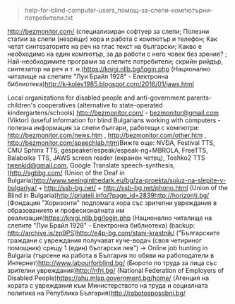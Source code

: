 > help-for-blind-computer-users_помощ-за-слепи-компютърни-потребители.txt

http://bezmonitor.com/ (специализиран софтуер за слепи; Полезни статии за слепи (незрящи) хора и работа с компютър и телефон; Как четат синтезаторите на реч на глас текст на български; Какво е необходимо на един компютър, за да работи с него човек без зрение? ; Най-необходимите програми за слепите потребители; скрийн рийдър, синтезатор на реч и т. н.)https://knigi.nllb.bg/login.php (Национално читалище на слепите "Луи Брайл 1928" - Електронна библиотека)http://k-kolev1985.blogspot.com/2016/01/jaws.html 

Local organizations for disabled people and anti-government parents-children's cooperatives (alternative to state-operated kindergartens/schools)
http://bezmonitor.com/ - <bezmonitor@gmail.com> (Viktor) (useful information for blind Bulgarians working with computers - полезна информация за слепи българи, работещи с компютри: http://bezmonitor.com/news.htm , http://bezmonitor.com/other.htm , http://bezmonitor.com/speechlab.htm)Вижте още: NVDA, Festival TTS, CMU Sphinx TTS, gespeaker/espeak/espeak-ng+MBROLA, FreeTTS, Balabolka TTS, JAWS screen reader (екранен четец), Toshko2 TTS <twenkid@gmail.com>, Google Translate speech-synthesis, )http://sgbbg.com/ (Union of the Deaf in Bulgaria)http://www.seeinginthedark.eu/bg/za-proekta/suiuz-na-slepite-v-bulgariya/ + http://ssb-bg.net/ + http://ssb-bg.net/phono.html (Union of the Blind in Bulgaria)http://priateli.info/?page_id=2839http://horizonti.bg/ (Фондация "Хоризонти" подпомага хора със зрителни увреждания в образованието и професионалната им реализация)https://knigi.nllb.bg/login.php (Национално читалище на слепите "Луи Брайл 1928" - Електронна библиотека) (backup: http://archive.is/zp9PS)http://e4p-bg.com/stani-krastnik/ ("Българските граждани с увреждания получават куче-водач (своя четириног помощник) срещу 1 (един) български лев")
-> Online job hunting in Bulgaria (търсене на работа в България по обяви на работодатели в Интернет)http://www.labourforblind.bg/ (Бюрото по труда за лица със зрителни увреждания)http://nfri.bg/ (National Federation of Employers of Disabled People)https://ahu.mlsp.government.bg/home/ (Агенция на хората с увреждания към Министерството на труда и социалната политика на Република България)http://rabotosposobni.bg/ 
